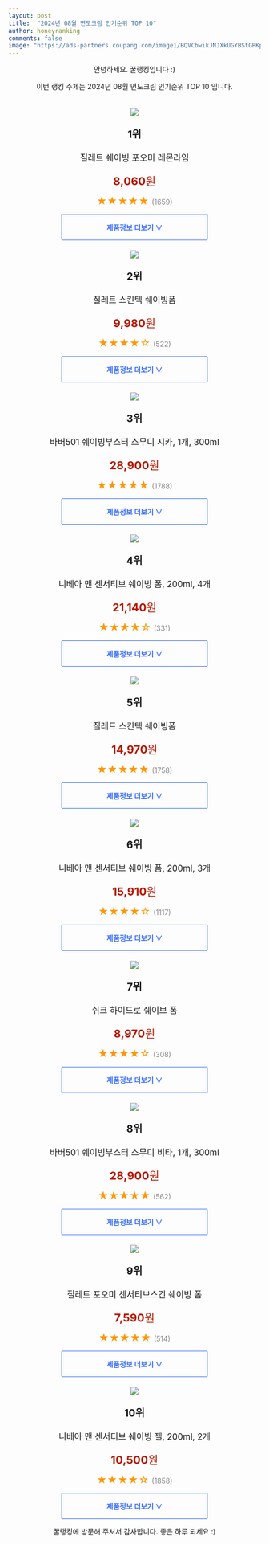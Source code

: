 ```yaml
---
layout: post
title:  "2024년 08월 면도크림 인기순위 TOP 10"
author: honeyranking
comments: false
image: "https://ads-partners.coupang.com/image1/BQVCbwikJNJXkUGYBStGPKpshtG72MmjmDdLbuqpDVCmDDnw7mfuBrr4boXZtWMShvrffK4CM1VCOTcD0qGnf2KL_x77VS1SKMWDY8d5DkBPCbbEUYyu3vx9tY5OEn0llwG736Oo81vIli5HIltxvpNHUUYU1-hKrY-C9mHMIxFSSuWE3tP7EcVGZLHVg43TuknZZYfrqszYw9qPf3Vm9Pnfw5LWhtSo5M6sqrWiDVwtJvEXx13ToMFdDxo25fCm3Q4KWN-OHGfkU_L9Vuud5OBcUb1fsVdDHdzB"
---
```

<p style="text-align: center;">안녕하세요. 꿀랭킹입니다 :)</p>
<p style="text-align: center;">이번 랭킹 주제는 2024년 08월 면도크림 인기순위 TOP 10 입니다.</p><center><img src="https://ads-partners.coupang.com/image1/BQVCbwikJNJXkUGYBStGPKpshtG72MmjmDdLbuqpDVCmDDnw7mfuBrr4boXZtWMShvrffK4CM1VCOTcD0qGnf2KL_x77VS1SKMWDY8d5DkBPCbbEUYyu3vx9tY5OEn0llwG736Oo81vIli5HIltxvpNHUUYU1-hKrY-C9mHMIxFSSuWE3tP7EcVGZLHVg43TuknZZYfrqszYw9qPf3Vm9Pnfw5LWhtSo5M6sqrWiDVwtJvEXx13ToMFdDxo25fCm3Q4KWN-OHGfkU_L9Vuud5OBcUb1fsVdDHdzB" style="margin-top:20px" /></center><p style="text-align: center; font-size: 20px"><b>1위</b></p><p style="text-align: center; font-size: 17px">질레트 쉐이빙 포오미 레몬라임</p><p style="text-align: center;"><span style="color: #b61800; font-size: 22px;"><b>8,060</b>원</span></p><p style="text-align: center;"><span style="color: #ff9600; font-size: 20px;">★★★★★ </span><span style="color: #878787;">(1659)</span></p><center><a href="https://link.coupang.com/re/AFFSDP?lptag=AF3899140&subid=honeyrank&pageKey=6537295&itemId=29016674&vendorItemId=3008652543&traceid=V0-153-ccfff3be30a0a472&requestid=20240827090001142227761799&token=31850C%7CMIXED"><div style="font-size: 14px; display: inline-block; padding: 15px 90px; color: #346aff; border-radius: 2px; border: 1px solid #346aff; cursor: pointer;"><b>제품정보 더보기 &or;</b></div></a></center><center><img src="https://ads-partners.coupang.com/image1/MtfHiBj5xERHevYiMvsZUxXRAQ9YbIBJDKG1qv49eynYOufU9Y9tkBS9Dqh_XMHQhSoHGM9ScXyOZWb0VtBJZ2rSn1UMq1Er2BXbzW6CaISJuK6LnJoPbwGR_db2yPBkr8KiYoUpImgAf5Ncr_t0lyWUq36OeAFyMsX4EnU3mVenuFAtOsJzo3fKgTNF4cy9UNCJliCaupG_5_TmQey4mBVBkZsc5cLPaXUGIsPNQRgED6ugeJdZByaD0wSunPXVZdd1qrDJmTHNOaibASYg4wtMO1Iceo8VbLI=" style="margin-top:20px" /></center><p style="text-align: center; font-size: 20px"><b>2위</b></p><p style="text-align: center; font-size: 17px">질레트 스킨텍 쉐이빙폼</p><p style="text-align: center;"><span style="color: #b61800; font-size: 22px;"><b>9,980</b>원</span></p><p style="text-align: center;"><span style="color: #ff9600; font-size: 20px;">★★★★☆ </span><span style="color: #878787;">(522)</span></p><center><a href="https://link.coupang.com/re/AFFSDP?lptag=AF3899140&subid=honeyrank&pageKey=306278812&itemId=17910185252&vendorItemId=85072872165&traceid=V0-153-7b12fe0161027071&requestid=20240827090001142227761799&token=31850C%7CMIXED"><div style="font-size: 14px; display: inline-block; padding: 15px 90px; color: #346aff; border-radius: 2px; border: 1px solid #346aff; cursor: pointer;"><b>제품정보 더보기 &or;</b></div></a></center><center><img src="https://ads-partners.coupang.com/image1/E-QfrcKi4skfpAiQE6PFmNHojqmWA0ts1ZVnMmmH78GsjBAdysBFCdnUMNWB7OAQqqS3FwSP707YgKE0EAeseRCzEihKj4fucWGFH9sjWwWDB3QBixoxMrGJjpjS7IdCRYqWbIv-rNB9FVvRZpWCnry-6dg4gcsJ6LVvSRc5p_oLE6bRGUAGGhEwbEsJtm5IcdWJ69yzinn5h4l-qh96uLuBq09YL3FdyvdzoHeutVsOKLGyH-1Z-JGwkD06lajd5M6aki06c68FuZY5FqtxE5mo8pDRw93vuy9kImoD-Q==" style="margin-top:20px" /></center><p style="text-align: center; font-size: 20px"><b>3위</b></p><p style="text-align: center; font-size: 17px">바버501 쉐이빙부스터 스무디 시카, 1개, 300ml</p><p style="text-align: center;"><span style="color: #b61800; font-size: 22px;"><b>28,900</b>원</span></p><p style="text-align: center;"><span style="color: #ff9600; font-size: 20px;">★★★★★ </span><span style="color: #878787;">(1788)</span></p><center><a href="https://link.coupang.com/re/AFFSDP?lptag=AF3899140&subid=honeyrank&pageKey=6825809759&itemId=7680009095&vendorItemId=88051206770&traceid=V0-153-24ee0e3f1e04a468&clickBeacon=4e3e5030-6407-11ef-bfc5-fe1ac42a5461%7E3&requestid=20240827090001142227761799&token=31850C%7CMIXED"><div style="font-size: 14px; display: inline-block; padding: 15px 90px; color: #346aff; border-radius: 2px; border: 1px solid #346aff; cursor: pointer;"><b>제품정보 더보기 &or;</b></div></a></center><center><img src="https://ads-partners.coupang.com/image1/kAHr53Gy_44wVKGukMF24EkGPMWnxKQvxJmOkRdd1q233N7gKH9Wj3e3pQ6dhMUP8gEvWgn5tjU7SB4zBqY0mp19clpJsTsFtnFvbD9dQkRv8CjzYljYzqK6sKDTay4ArVA9jAiGw3ccbkH0UTV3WsB7RdyiYbhK3-pScYwXbYlwspcs1IQYanmvdoNqQSXQBPjL3OWAvoC-5ZDTdO6oQP-WDx3cygzuEgXFE4ZSmeJB6bji6d5exLMjWurmVGfHMw8kk2PNe1ID9_LjJBvLCi_MV91cebA0p73-d4LjLA==" style="margin-top:20px" /></center><p style="text-align: center; font-size: 20px"><b>4위</b></p><p style="text-align: center; font-size: 17px">니베아 맨 센서티브 쉐이빙 폼, 200ml, 4개</p><p style="text-align: center;"><span style="color: #b61800; font-size: 22px;"><b>21,140</b>원</span></p><p style="text-align: center;"><span style="color: #ff9600; font-size: 20px;">★★★★☆ </span><span style="color: #878787;">(331)</span></p><center><a href="https://link.coupang.com/re/AFFSDP?lptag=AF3899140&subid=honeyrank&pageKey=1295376901&itemId=2307625957&vendorItemId=90409295177&traceid=V0-153-27c3addce61d06f2&clickBeacon=4e3e7740-6407-11ef-8303-18735aafe74b%7E3&requestid=20240827090001142227761799&token=31850C%7CMIXED"><div style="font-size: 14px; display: inline-block; padding: 15px 90px; color: #346aff; border-radius: 2px; border: 1px solid #346aff; cursor: pointer;"><b>제품정보 더보기 &or;</b></div></a></center><center><img src="https://ads-partners.coupang.com/image1/Ec4hTwvR5eWSS3nKEUS3b_3VP2XgsKFO8Tnk7u08apyDAsifjU9yD-Xjd32Trz1RTN2VnxEg0F2r8O69cRoVGkg98E6BHz9vcPlM8wyZ8XDLyBxAhn13xZsh6gLJo0aKM2q3VFjKcO5VtdFQ1nFcHiAbSLqrEPhF8GNznWMpeKwDrfEdZZsyht5o4kBkIGRIAYJlG8YWQGAQsC1qs6rFacyqCFb3jwOUgPWdhNo8ngZoI3Pp_dySeC-Nm4fokoXMrRy1sFPSMcp40-mRiMgMN--OnisIYC9ui0k=" style="margin-top:20px" /></center><p style="text-align: center; font-size: 20px"><b>5위</b></p><p style="text-align: center; font-size: 17px">질레트 스킨텍 쉐이빙폼</p><p style="text-align: center;"><span style="color: #b61800; font-size: 22px;"><b>14,970</b>원</span></p><p style="text-align: center;"><span style="color: #ff9600; font-size: 20px;">★★★★★ </span><span style="color: #878787;">(1758)</span></p><center><a href="https://link.coupang.com/re/AFFSDP?lptag=AF3899140&subid=honeyrank&pageKey=306278812&itemId=3989306286&vendorItemId=84723561568&traceid=V0-153-7b12fe0161027071&requestid=20240827090001142227761799&token=31850C%7CMIXED"><div style="font-size: 14px; display: inline-block; padding: 15px 90px; color: #346aff; border-radius: 2px; border: 1px solid #346aff; cursor: pointer;"><b>제품정보 더보기 &or;</b></div></a></center><center><img src="https://ads-partners.coupang.com/image1/gCcsegIg87UsH7aygO5kNYS7JSVOp0JUVpta4o_9kCGRizfKKfwbw_EAVpZtKHwxcQAOniiAZc9PB5ZLGyGv7GqdHiTh_PS37jxqEmmdkrqbrFo8tBjb2oB1JTdgAobbG1HrNtVr5PopzXHv7Ctv22uarLAKNBpOpc_rc6pDOAj_zcFy3DHA-LkyLb2QFCXHUhq8tqdTtaViwilu7ygQgGzMrb8zldMPZBRcevLr99svNfZ-gzjZcT4PDJArafoxOFwB1bgfPxxbXhxNCmpmrtWHY6Vwd1hVZhKQStqA9Ppx" style="margin-top:20px" /></center><p style="text-align: center; font-size: 20px"><b>6위</b></p><p style="text-align: center; font-size: 17px">니베아 맨 센서티브 쉐이빙 폼, 200ml, 3개</p><p style="text-align: center;"><span style="color: #b61800; font-size: 22px;"><b>15,910</b>원</span></p><p style="text-align: center;"><span style="color: #ff9600; font-size: 20px;">★★★★☆ </span><span style="color: #878787;">(1117)</span></p><center><a href="https://link.coupang.com/re/AFFSDP?lptag=AF3899140&subid=honeyrank&pageKey=1295376901&itemId=484924343&vendorItemId=89318701746&traceid=V0-153-27c3addce61d06f2&clickBeacon=4e3e7740-6407-11ef-b75e-fc2f0756ac46%7E3&requestid=20240827090001142227761799&token=31850C%7CMIXED"><div style="font-size: 14px; display: inline-block; padding: 15px 90px; color: #346aff; border-radius: 2px; border: 1px solid #346aff; cursor: pointer;"><b>제품정보 더보기 &or;</b></div></a></center><center><img src="https://ads-partners.coupang.com/image1/3vwuFwvRt-iXXaEY3pDeyxDgBbsMrxKGA0Jm0zWF7Zxs8JQi-lWIh8yPSqYEVj6Ka1JTfUsUgS3U88DC3UFczpY8zU25jGL9NFfCP3Q0kibtXd_eOiIoLofa_mXdB83tI4lLU2m4sxiJsV1FGTq00-ANlUzob_izdwg5lqvCNxn-ouWL9AhiIdDPRhSBQIoeczmfEaUvsgcsDHP4z2mRrIQvyOObHTyH9Y1NjXRkeb9xFHhH2y8VlAgUbkOFhOLyip9k3qG6LW95lkhxKxl1lRo_AqTZtlHnyDMdHg==" style="margin-top:20px" /></center><p style="text-align: center; font-size: 20px"><b>7위</b></p><p style="text-align: center; font-size: 17px">쉬크 하이드로 쉐이브 폼</p><p style="text-align: center;"><span style="color: #b61800; font-size: 22px;"><b>8,970</b>원</span></p><p style="text-align: center;"><span style="color: #ff9600; font-size: 20px;">★★★★☆ </span><span style="color: #878787;">(308)</span></p><center><a href="https://link.coupang.com/re/AFFSDP?lptag=AF3899140&subid=honeyrank&pageKey=6335422221&itemId=21293939343&vendorItemId=88353780589&traceid=V0-153-f02e365903867716&requestid=20240827090001142227761799&token=31850C%7CMIXED"><div style="font-size: 14px; display: inline-block; padding: 15px 90px; color: #346aff; border-radius: 2px; border: 1px solid #346aff; cursor: pointer;"><b>제품정보 더보기 &or;</b></div></a></center><center><img src="https://ads-partners.coupang.com/image1/IxxuPJfDv6h_iucPI-PESIijfdoW6QNRKDAN9VVkETLp9Cu2JAuihr18BDXmGE5N0sw5yVB1eW71sifONfEybOwu-_jnzkQHeOVdgG84_7_3-N_l8bbj8AKR09rmgszL6XYutwVfgoVIBWKQ6tLXYVKJCHU8aJ25PC1rtn6tESADS856XPah4lz7OroBJ8SuxR5flmmNXXet36T0SmbuXrVmFoezSmGPoQRh5fmYlbv_ylQ5D071MQAtBx3Y5S9FP0ppKI-CEKVixkse7rDa-TgCCsY6WtA23jyp9mL5pCZQYKIq9Nj0P2AvQpDz0g==" style="margin-top:20px" /></center><p style="text-align: center; font-size: 20px"><b>8위</b></p><p style="text-align: center; font-size: 17px">바버501 쉐이빙부스터 스무디 비타, 1개, 300ml</p><p style="text-align: center;"><span style="color: #b61800; font-size: 22px;"><b>28,900</b>원</span></p><p style="text-align: center;"><span style="color: #ff9600; font-size: 20px;">★★★★★ </span><span style="color: #878787;">(562)</span></p><center><a href="https://link.coupang.com/re/AFFSDP?lptag=AF3899140&subid=honeyrank&pageKey=7313554009&itemId=18741415760&vendorItemId=88051311735&traceid=V0-153-cf0b231270e40f6e&clickBeacon=4e3e7740-6407-11ef-bc2f-0173239bb956%7E3&requestid=20240827090001142227761799&token=31850C%7CMIXED"><div style="font-size: 14px; display: inline-block; padding: 15px 90px; color: #346aff; border-radius: 2px; border: 1px solid #346aff; cursor: pointer;"><b>제품정보 더보기 &or;</b></div></a></center><center><img src="https://ads-partners.coupang.com/image1/jwhZQkPsKyYpMLYOj0GQm_LUxwDPrBpPIK_x1lAg3mkqKdVlTn-nswOMWY4mEhZif5fl_E9e2BLw-yjFDoXXj0Aiz-106ZqmE7LqQaKvwbF5cE-poDIb0aImKKclXlG3hTrH4Zemk5xe4q3xVED3Akg1fholJNXgedbhKJiTqu87AavDkiLDc5YV3S_4GgJTRsINFJ8k8qfk2o1Z9m4Fe-d5zdpi1ZOQgHGso7T9waG_SyQKti7W6_20B_7oqsLMCsj4DL0-xirgLg8t4MnsZGsFOkQhn6R3wLNw7ToDn-ljqQBqlQrvsMk=" style="margin-top:20px" /></center><p style="text-align: center; font-size: 20px"><b>9위</b></p><p style="text-align: center; font-size: 17px">질레트 포오미 센서티브스킨 쉐이빙 폼</p><p style="text-align: center;"><span style="color: #b61800; font-size: 22px;"><b>7,590</b>원</span></p><p style="text-align: center;"><span style="color: #ff9600; font-size: 20px;">★★★★★ </span><span style="color: #878787;">(514)</span></p><center><a href="https://link.coupang.com/re/AFFSDP?lptag=AF3899140&subid=honeyrank&pageKey=6834028802&itemId=512542883&vendorItemId=4317496544&traceid=V0-153-4df6e04d88f3d783&requestid=20240827090001142227761799&token=31850C%7CMIXED"><div style="font-size: 14px; display: inline-block; padding: 15px 90px; color: #346aff; border-radius: 2px; border: 1px solid #346aff; cursor: pointer;"><b>제품정보 더보기 &or;</b></div></a></center><center><img src="https://ads-partners.coupang.com/image1/rjtmuWpIZLL1F0gHrn7LJpetvqm5OFbIJ2EjFjgjPPLuQutFnNaG0PkRJLfXkzcQxZE333kJbmtODs_Y3HEsumtSlOB8Uz88jS78nHZO8Mp-hSxPfqBWYIxelttzH-9AvBPujqJuO37azf1RZrc_b0fqu8zYHcHrSicg1M8Q_UHWzqG9tk3ke9o-HJIYUuuSC3P_KbIfH32duZMY3BJNKLsWPOknZohTKsKbHhAv3_aq2Kz4qxIF5aj9YI29w2-gmfQaSf6yNqxG8KIrvXDFJvB4pJ8lBRx8yw4uQ1bX" style="margin-top:20px" /></center><p style="text-align: center; font-size: 20px"><b>10위</b></p><p style="text-align: center; font-size: 17px">니베아 맨 센서티브 쉐이빙 젤, 200ml, 2개</p><p style="text-align: center;"><span style="color: #b61800; font-size: 22px;"><b>10,500</b>원</span></p><p style="text-align: center;"><span style="color: #ff9600; font-size: 20px;">★★★★☆ </span><span style="color: #878787;">(1858)</span></p><center><a href="https://link.coupang.com/re/AFFSDP?lptag=AF3899140&subid=honeyrank&pageKey=181152057&itemId=9844971978&vendorItemId=89318826008&traceid=V0-153-576cc8bf43a0cee7&clickBeacon=4e3e7740-6407-11ef-9ac6-5ee6648a0c0d%7E3&requestid=20240827090001142227761799&token=31850C%7CMIXED"><div style="font-size: 14px; display: inline-block; padding: 15px 90px; color: #346aff; border-radius: 2px; border: 1px solid #346aff; cursor: pointer;"><b>제품정보 더보기 &or;</b></div></a></center><p style="text-align: center;">꿀랭킹에 방문해 주셔서 감사합니다. 좋은 하루 되세요 :)</p>